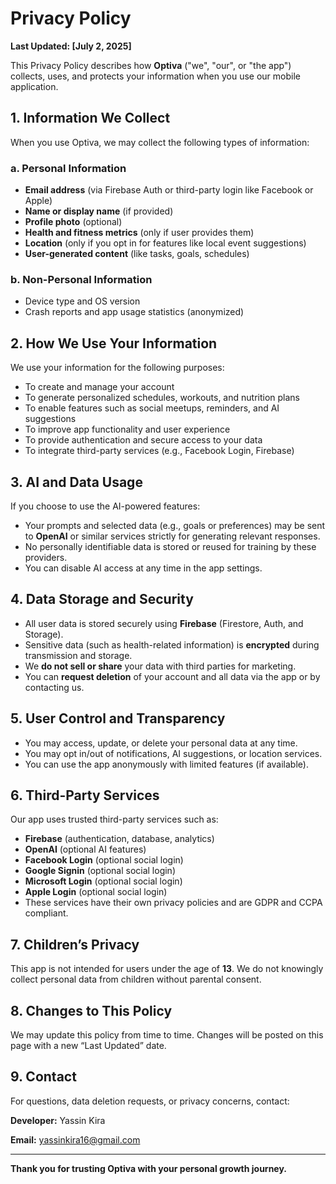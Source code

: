 # Privacy Policy

**Last Updated: [July 2, 2025]**

This Privacy Policy describes how **Optiva** ("we", "our", or "the app") collects, uses, and protects your information when you use our mobile application.

## 1. Information We Collect

When you use Optiva, we may collect the following types of information:

### a. Personal Information
- **Email address** (via Firebase Auth or third-party login like Facebook or Apple)
- **Name or display name** (if provided)
- **Profile photo** (optional)
- **Health and fitness metrics** (only if user provides them)
- **Location** (only if you opt in for features like local event suggestions)
- **User-generated content** (like tasks, goals, schedules)

### b. Non-Personal Information
- Device type and OS version
- Crash reports and app usage statistics (anonymized)

## 2. How We Use Your Information

We use your information for the following purposes:
- To create and manage your account
- To generate personalized schedules, workouts, and nutrition plans
- To enable features such as social meetups, reminders, and AI suggestions
- To improve app functionality and user experience
- To provide authentication and secure access to your data
- To integrate third-party services (e.g., Facebook Login, Firebase)

## 3. AI and Data Usage

If you choose to use the AI-powered features:
- Your prompts and selected data (e.g., goals or preferences) may be sent to **OpenAI** or similar services strictly for generating relevant responses.
- No personally identifiable data is stored or reused for training by these providers.
- You can disable AI access at any time in the app settings.

## 4. Data Storage and Security

- All user data is stored securely using **Firebase** (Firestore, Auth, and Storage).
- Sensitive data (such as health-related information) is **encrypted** during transmission and storage.
- We **do not sell or share** your data with third parties for marketing.
- You can **request deletion** of your account and all data via the app or by contacting us.

## 5. User Control and Transparency

- You may access, update, or delete your personal data at any time.
- You may opt in/out of notifications, AI suggestions, or location services.
- You can use the app anonymously with limited features (if available).

## 6. Third-Party Services

Our app uses trusted third-party services such as:
- **Firebase** (authentication, database, analytics)
- **OpenAI** (optional AI features)
- **Facebook Login** (optional social login)
- **Google Signin** (optional social login)
- **Microsoft Login** (optional social login)
- **Apple Login** (optional social login)
- These services have their own privacy policies and are GDPR and CCPA compliant.

## 7. Children’s Privacy

This app is not intended for users under the age of **13**. We do not knowingly collect personal data from children without parental consent.

## 8. Changes to This Policy

We may update this policy from time to time. Changes will be posted on this page with a new “Last Updated” date.

## 9. Contact

For questions, data deletion requests, or privacy concerns, contact:

**Developer:** Yassin Kira

**Email:** yassinkira16@gmail.com 

---

**Thank you for trusting Optiva with your personal growth journey.**

